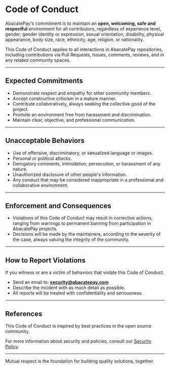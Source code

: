 # Code of Conduct

AbacatePay's commitment is to maintain an **open, welcoming, safe and respectful** environment for all contributors, regardless of experience level, gender, gender identity or expression, sexual orientation, disability, physical appearance, body size, race, ethnicity, age, religion, or nationality.

This Code of Conduct applies to all interactions in AbacatePay repositories, including contributions via Pull Requests, Issues, comments, reviews, and in any related community spaces.

---

## Expected Commitments

- Demonstrate respect and empathy for other community members.
- Accept constructive criticism in a mature manner.
- Contribute collaboratively, always seeking the collective good of the project.
- Promote an environment free from harassment and discrimination.
- Maintain clear, objective, and professional communication.

---

## Unacceptable Behaviors

- Use of offensive, discriminatory, or sexualized language or images.
- Personal or political attacks.
- Derogatory comments, intimidation, persecution, or harassment of any nature.
- Unauthorized disclosure of other people's information.
- Any conduct that may be considered inappropriate in a professional and collaborative environment.

---

## Enforcement and Consequences

- Violations of this Code of Conduct may result in corrective actions, ranging from warnings to permanent banning from participation in AbacatePay projects.
- Decisions will be made by the maintainers, according to the severity of the case, always valuing the integrity of the community.

---

## How to Report Violations

If you witness or are a victim of behaviors that violate this Code of Conduct:

- Send an email to: **security@abacatepay.com**
- Describe the incident with as much detail as possible.
- All reports will be treated with confidentiality and seriousness.

---

## References

This Code of Conduct is inspired by best practices in the open source community.

For more information about security and policies, consult our [Security Policy](/policies/SECURITY_POLICY.md).

---

Mutual respect is the foundation for building quality solutions, together.